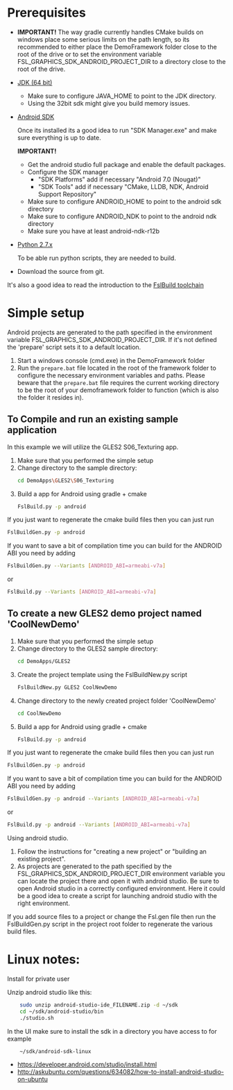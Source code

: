 Prerequisites
=============
- **IMPORTANT!**
  The way gradle currently handles CMake builds on windows place some serious limits on 
  the path length, so its recommended to either place the DemoFramework folder close to
  the root of the drive or to set the environment variable 
  FSL_GRAPHICS_SDK_ANDROID_PROJECT_DIR to a directory close to the root of the drive.

- [JDK (64 bit)](http://www.oracle.com/technetwork/java/javase/downloads/jdk8-downloads-2133151.html)
  - Make sure to configure JAVA_HOME to point to the JDK directory. 
  - Using the 32bit sdk might give you build memory issues.

- [Android SDK](https://developer.android.com/studio/index.html)

  Once its installed its a good idea to run "SDK Manager.exe" and make sure everything is up to date.
  
  **IMPORTANT!**
  - Get the android studio full package and enable the default packages.
  - Configure the SDK manager 
    - "SDK Platforms" add if necessary "Android 7.0 (Nougat)"
    - "SDK Tools" add if necessary "CMake, LLDB, NDK, Android Support Repository"
  - Make sure to configure ANDROID_HOME to point to the android sdk directory
  - Make sure to configure ANDROID_NDK to point to the android ndk directory
  - Make sure you have at least android-ndk-r12b
  
- [Python 2.7.x](https://www.python.org/ftp/python/2.7.12/python-2.7.12.amd64.msi)

  To be able run python scripts, they are needed to build.
- Download the source from git.

It's also a good idea to read the introduction to the [FslBuild toolchain](./FslBuild_toolchain_readme.md)



Simple setup
============

Android projects are generated to the path specified in the environment variable
FSL_GRAPHICS_SDK_ANDROID_PROJECT_DIR. If it's not defined the 'prepare' script 
sets it to a default location.

1. Start a windows console (cmd.exe) in the DemoFramework folder
2. Run the `prepare.bat` file located in the root of the framework folder to
    configure the necessary environment variables and paths.
    Please beware that the `prepare.bat` file requires the current working 
    directory to be the root of your demoframework folder to function 
    (which is also the folder it resides in).

To Compile and run an existing sample application 
-------------------------------------------------

In this example we will utilize the GLES2 S06_Texturing app.

1. Make sure that you performed the simple setup
2. Change directory to the sample directory:
    ```bash
    cd DemoApps\GLES2\S06_Texturing
    ```
3. Build a app for Android using gradle + cmake
    ```bash
    FslBuild.py -p android
    ```
       
If you just want to regenerate the cmake build files then you can just run
```bash
FslBuildGen.py -p android
```
       
If you want to save a bit of compilation time you can build for the ANDROID ABI you need by adding
```bash
FslBuildGen.py --Variants [ANDROID_ABI=armeabi-v7a]
```
or
```bash
FslBuild.py --Variants [ANDROID_ABI=armeabi-v7a]
```
       

To create a new GLES2 demo project named 'CoolNewDemo'
------------------------------------------------------
  
1. Make sure that you performed the simple setup
2. Change directory to the GLES2 sample directory:
    ```bash
    cd DemoApps/GLES2
    ```
3. Create the project template using the FslBuildNew.py script
    ```bash
    FslBuildNew.py GLES2 CoolNewDemo  
    ```
4. Change directory to the newly created project folder 'CoolNewDemo'
    ```bash
    cd CoolNewDemo
    ```
5. Build a app for Android using gradle + cmake
    ```bash
    FslBuild.py -p android
    ```

If you just want to regenerate the cmake build files then you can just run
```bash
FslBuildGen.py -p android
```
       
If you want to save a bit of compilation time you can build for the ANDROID ABI you need by adding
```bash
FslBuildGen.py -p android --Variants [ANDROID_ABI=armeabi-v7a]
```
or 
```bash
FslBuild.py -p android --Variants [ANDROID_ABI=armeabi-v7a]
```
       
Using android studio.
1. Follow the instructions for "creating a new project" or "building an existing project".  
2. As projects are generated to the path specified by the FSL_GRAPHICS_SDK_ANDROID_PROJECT_DIR
    environment variable you can locate the project there and open it with android studio.
    Be sure to open Android studio in a correctly configured environment.
    Here it could be a good idea to create a script for launching android studio with the 
    right environment.
       
If you add source files to a project or change the Fsl.gen file then run the 
FslBuildGen.py script in the project root folder to regenerate the various 
build files.

Linux notes:
============

Install for private user

Unzip android studio like this:
```bash
    sudo unzip android-studio-ide_FILENAME.zip -d ~/sdk
    cd ~/sdk/android-studio/bin
    ./studio.sh  
```

In the UI make sure to install the sdk in a directory you have access to for example 
```bash
    ~/sdk/android-sdk-linux
```

- https://developer.android.com/studio/install.html
- http://askubuntu.com/questions/634082/how-to-install-android-studio-on-ubuntu
